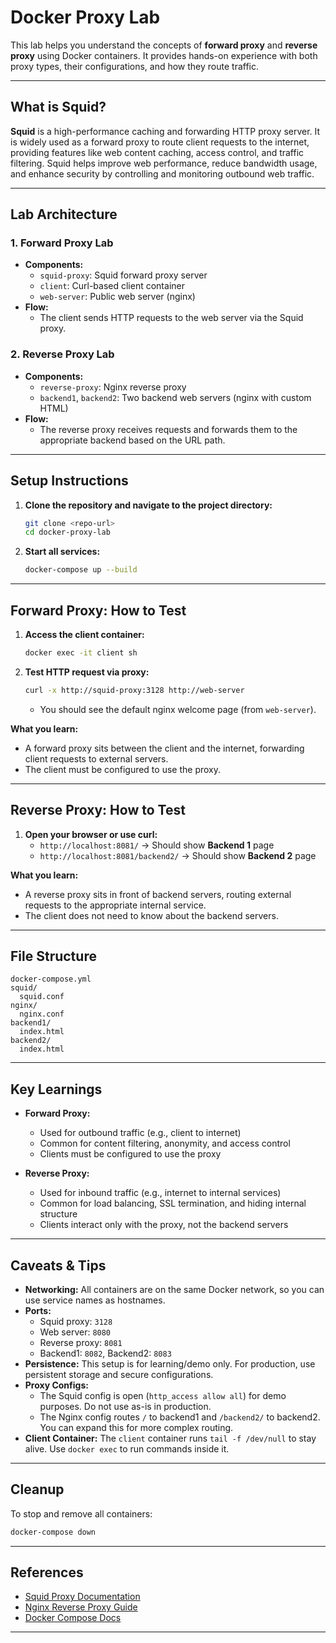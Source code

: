 # Docker Proxy Lab

This lab helps you understand the concepts of **forward proxy** and **reverse proxy** using Docker containers. It provides hands-on experience with both proxy types, their configurations, and how they route traffic.

---

## What is Squid?

**Squid** is a high-performance caching and forwarding HTTP proxy server. It is widely used as a forward proxy to route client requests to the internet, providing features like web content caching, access control, and traffic filtering. Squid helps improve web performance, reduce bandwidth usage, and enhance security by controlling and monitoring outbound web traffic.

---

## Lab Architecture

### 1. Forward Proxy Lab
- **Components:**
  - `squid-proxy`: Squid forward proxy server
  - `client`: Curl-based client container
  - `web-server`: Public web server (nginx)
- **Flow:**
  - The client sends HTTP requests to the web server via the Squid proxy.

### 2. Reverse Proxy Lab
- **Components:**
  - `reverse-proxy`: Nginx reverse proxy
  - `backend1`, `backend2`: Two backend web servers (nginx with custom HTML)
- **Flow:**
  - The reverse proxy receives requests and forwards them to the appropriate backend based on the URL path.

---

## Setup Instructions

1. **Clone the repository and navigate to the project directory:**
   ```sh
   git clone <repo-url>
   cd docker-proxy-lab
   ```

2. **Start all services:**
   ```sh
   docker-compose up --build
   ```

---

## Forward Proxy: How to Test

1. **Access the client container:**
   ```sh
   docker exec -it client sh
   ```
2. **Test HTTP request via proxy:**
   ```sh
   curl -x http://squid-proxy:3128 http://web-server
   ```
   - You should see the default nginx welcome page (from `web-server`).

**What you learn:**
- A forward proxy sits between the client and the internet, forwarding client requests to external servers.
- The client must be configured to use the proxy.

---

## Reverse Proxy: How to Test

1. **Open your browser or use curl:**
   - `http://localhost:8081/` → Should show **Backend 1** page
   - `http://localhost:8081/backend2/` → Should show **Backend 2** page

**What you learn:**
- A reverse proxy sits in front of backend servers, routing external requests to the appropriate internal service.
- The client does not need to know about the backend servers.

---

## File Structure

```
docker-compose.yml
squid/
  squid.conf
nginx/
  nginx.conf
backend1/
  index.html
backend2/
  index.html
```

---

## Key Learnings

- **Forward Proxy:**
  - Used for outbound traffic (e.g., client to internet)
  - Common for content filtering, anonymity, and access control
  - Clients must be configured to use the proxy

- **Reverse Proxy:**
  - Used for inbound traffic (e.g., internet to internal services)
  - Common for load balancing, SSL termination, and hiding internal structure
  - Clients interact only with the proxy, not the backend servers

---

## Caveats & Tips

- **Networking:** All containers are on the same Docker network, so you can use service names as hostnames.
- **Ports:**
  - Squid proxy: `3128`
  - Web server: `8080`
  - Reverse proxy: `8081`
  - Backend1: `8082`, Backend2: `8083`
- **Persistence:** This setup is for learning/demo only. For production, use persistent storage and secure configurations.
- **Proxy Configs:**
  - The Squid config is open (`http_access allow all`) for demo purposes. Do not use as-is in production.
  - The Nginx config routes `/` to backend1 and `/backend2/` to backend2. You can expand this for more complex routing.
- **Client Container:** The `client` container runs `tail -f /dev/null` to stay alive. Use `docker exec` to run commands inside it.

---

## Cleanup

To stop and remove all containers:
```sh
docker-compose down
```

---

## References
- [Squid Proxy Documentation](http://www.squid-cache.org/Doc/)
- [Nginx Reverse Proxy Guide](https://docs.nginx.com/nginx/admin-guide/web-server/reverse-proxy/)
- [Docker Compose Docs](https://docs.docker.com/compose/)

---
